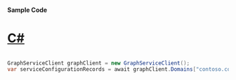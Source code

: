 #### Sample Code
# [C#](#tab/Csharp)

```C#

GraphServiceClient graphClient = new GraphServiceClient();
var serviceConfigurationRecords = await graphClient.Domains["contoso.com"].ServiceConfigurationRecords.Request().GetAsync();

```